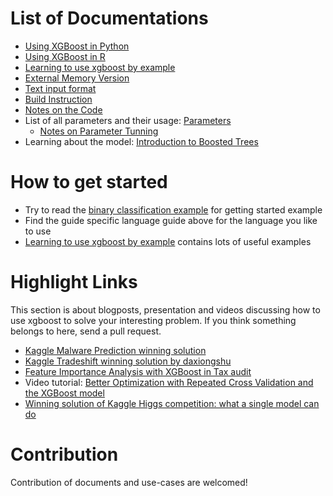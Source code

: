 List of Documentations
====
* [Using XGBoost in Python](python.md)
* [Using XGBoost in R](../R-package/vignettes/xgboostPresentation.Rmd)
* [Learning to use xgboost by example](../demo)
* [External Memory Version](external_memory.md)
* [Text input format](input_format.md)
* [Build Instruction](build.md)
* [Notes on the Code](../src)
* List of all parameters and their usage: [Parameters](parameter.md)
  - [Notes on Parameter Tunning](param_tuning.md)
* Learning about the model: [Introduction to Boosted Trees](http://homes.cs.washington.edu/~tqchen/pdf/BoostedTree.pdf)

How to get started
====
* Try to read the [binary classification example](../demo/binary_classification) for getting started example
* Find the guide specific language guide above for the language you like to use
* [Learning to use xgboost by example](../demo) contains lots of useful examples

Highlight Links
====
This section is about blogposts, presentation and videos discussing how to use xgboost to solve your interesting problem. If you think something belongs to here, send a pull request.
* [Kaggle Malware Prediction winning solution](https://github.com/xiaozhouwang/kaggle_Microsoft_Malware)
* [Kaggle Tradeshift winning solution by daxiongshu](https://github.com/daxiongshu/kaggle-tradeshift-winning-solution)
* [Feature Importance Analysis with XGBoost in Tax audit](http://fr.slideshare.net/MichaelBENESTY/feature-importance-analysis-with-xgboost-in-tax-audit)
* Video tutorial: [Better Optimization with Repeated Cross Validation and the XGBoost model](https://www.youtube.com/watch?v=Og7CGAfSr_Y)
* [Winning solution of Kaggle Higgs competition: what a single model can do](http://no2147483647.wordpress.com/2014/09/17/winning-solution-of-kaggle-higgs-competition-what-a-single-model-can-do/) 

Contribution
====
Contribution of documents and use-cases are welcomed!
